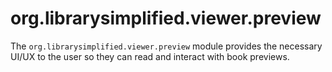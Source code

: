 org.librarysimplified.viewer.preview
===

The `org.librarysimplified.viewer.preview` module provides the necessary UI/UX to the
user so they can read and interact with book previews.